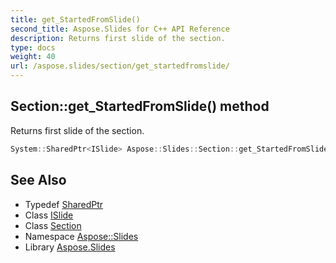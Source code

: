 ```yaml
---
title: get_StartedFromSlide()
second_title: Aspose.Slides for C++ API Reference
description: Returns first slide of the section.
type: docs
weight: 40
url: /aspose.slides/section/get_startedfromslide/
---
```

## Section::get_StartedFromSlide() method


Returns first slide of the section.

```cpp
System::SharedPtr<ISlide> Aspose::Slides::Section::get_StartedFromSlide() override
```

## See Also

* Typedef [SharedPtr](../../../system/sharedptr/)
* Class [ISlide](../../islide/)
* Class [Section](../)
* Namespace [Aspose::Slides](../../)
* Library [Aspose.Slides](../../../)